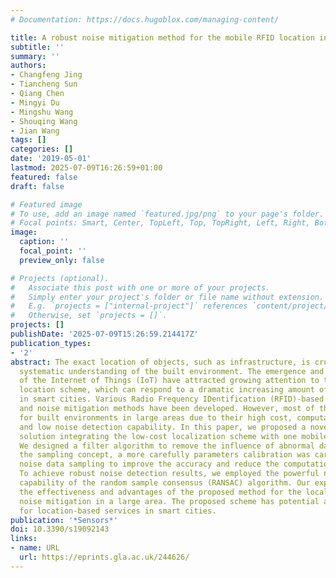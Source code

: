 ```yaml
---
# Documentation: https://docs.hugoblox.com/managing-content/

title: A robust noise mitigation method for the mobile RFID location in built environment
subtitle: ''
summary: ''
authors:
- Changfeng Jing
- Tiancheng Sun
- Qiang Chen
- Mingyi Du
- Mingshu Wang
- Shouqing Wang
- Jian Wang
tags: []
categories: []
date: '2019-05-01'
lastmod: 2025-07-09T16:26:59+01:00
featured: false
draft: false

# Featured image
# To use, add an image named `featured.jpg/png` to your page's folder.
# Focal points: Smart, Center, TopLeft, Top, TopRight, Left, Right, BottomLeft, Bottom, BottomRight.
image:
  caption: ''
  focal_point: ''
  preview_only: false

# Projects (optional).
#   Associate this post with one or more of your projects.
#   Simply enter your project's folder or file name without extension.
#   E.g. `projects = ["internal-project"]` references `content/project/deep-learning/index.md`.
#   Otherwise, set `projects = []`.
projects: []
publishDate: '2025-07-09T15:26:59.214417Z'
publication_types:
- '2'
abstract: The exact location of objects, such as infrastructure, is crucial to the
  systematic understanding of the built environment. The emergence and development
  of the Internet of Things (IoT) have attracted growing attention to the low-cost
  location scheme, which can respond to a dramatic increasing amount of public infrastructure
  in smart cities. Various Radio Frequency IDentification (RFID)-based locating systems
  and noise mitigation methods have been developed. However, most of them are impractical
  for built environments in large areas due to their high cost, computational complexity,
  and low noise detection capability. In this paper, we proposed a novel noise mitigation
  solution integrating the low-cost localization scheme with one mobile RFID reader.
  We designed a filter algorithm to remove the influence of abnormal data. Inspired
  the sampling concept, a more carefully parameters calibration was carried out for
  noise data sampling to improve the accuracy and reduce the computational complexity.
  To achieve robust noise detection results, we employed the powerful noise detection
  capability of the random sample consensus (RANSAC) algorithm. Our experiments demonstrate
  the effectiveness and advantages of the proposed method for the localization and
  noise mitigation in a large area. The proposed scheme has potential applications
  for location-based services in smart cities.
publication: '*Sensors*'
doi: 10.3390/s19092143
links:
- name: URL
  url: https://eprints.gla.ac.uk/244626/
---
```

